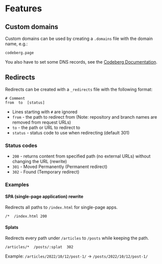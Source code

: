 # Features

## Custom domains

Custom domains can be used by creating a `.domains` file with the domain name, e.g.:

```text
codeberg.page
```

You also have to set some DNS records, see the [Codeberg Documentation](https://docs.codeberg.org/codeberg-pages/using-custom-domain/).

## Redirects

Redirects can be created with a `_redirects` file with the following format:

```text
# Comment
from  to  [status]
```

* Lines starting with `#` are ignored
* `from` - the path to redirect from (Note: repository and branch names are removed from request URLs)
* `to` - the path or URL to redirect to
* `status` - status code to use when redirecting (default 301)

### Status codes

* `200` - returns content from specified path (no external URLs) without changing the URL (rewrite)
* `301` - Moved Permanently (Permanent redirect)
* `302` - Found (Temporary redirect)

### Examples

#### SPA (single-page application) rewrite

Redirects all paths to `/index.html` for single-page apps.

```text
/*  /index.html 200
```

#### Splats

Redirects every path under `/articles` to `/posts` while keeping the path.

```text
/articles/*  /posts/:splat  302
```

Example: `/articles/2022/10/12/post-1/` -> `/posts/2022/10/12/post-1/`
